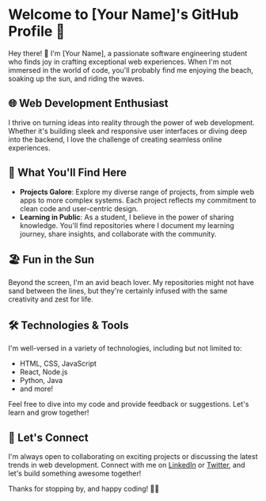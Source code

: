 # Welcome to [Your Name]'s GitHub Profile 🚀

Hey there! 👋 I'm [Your Name], a passionate software engineering student who finds joy in crafting exceptional web experiences. When I'm not immersed in the world of code, you'll probably find me enjoying the beach, soaking up the sun, and riding the waves.

## 🌐 Web Development Enthusiast
I thrive on turning ideas into reality through the power of web development. Whether it's building sleek and responsive user interfaces or diving deep into the backend, I love the challenge of creating seamless online experiences.

## 🚀 What You'll Find Here
- **Projects Galore**: Explore my diverse range of projects, from simple web apps to more complex systems. Each project reflects my commitment to clean code and user-centric design.
- **Learning in Public**: As a student, I believe in the power of sharing knowledge. You'll find repositories where I document my learning journey, share insights, and collaborate with the community.

## 🏖️ Fun in the Sun
Beyond the screen, I'm an avid beach lover. My repositories might not have sand between the lines, but they're certainly infused with the same creativity and zest for life.

## 🛠️ Technologies & Tools
I'm well-versed in a variety of technologies, including but not limited to:
- HTML, CSS, JavaScript
- React, Node.js
- Python, Java
- and more!

Feel free to dive into my code and provide feedback or suggestions. Let's learn and grow together!

## 🤝 Let's Connect
I'm always open to collaborating on exciting projects or discussing the latest trends in web development. Connect with me on [LinkedIn](your-linkedin-profile) or [Twitter](your-twitter-handle), and let's build something awesome together!

Thanks for stopping by, and happy coding! 🚀✨
